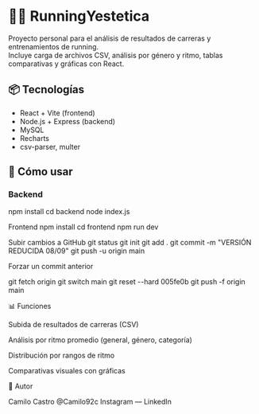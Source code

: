 # 🏃‍♂️ RunningYestetica

Proyecto personal para el análisis de resultados de carreras y entrenamientos de running.  
Incluye carga de archivos CSV, análisis por género y ritmo, tablas comparativas y gráficas con React.

## 📦 Tecnologías

- React + Vite (frontend)
- Node.js + Express (backend)
- MySQL
- Recharts
- csv-parser, multer

## 🚀 Cómo usar

### Backend
npm install
cd backend
node index.js

Frontend
npm install
cd frontend
npm run dev

Subir cambios a GitHub
git status
git init
git add .
git commit -m "VERSIÓN REDUCIDA 08/09"
git push -u origin main

Forzar un commit anterior

git fetch origin
git switch main
git reset --hard 005fe0b
git push -f origin main  


📊 Funciones

Subida de resultados de carreras (CSV)

Análisis por ritmo promedio (general, género, categoría)

Distribución por rangos de ritmo

Comparativas visuales con gráficas

👤 Autor

Camilo Castro @Camilo92c Instagram — LinkedIn